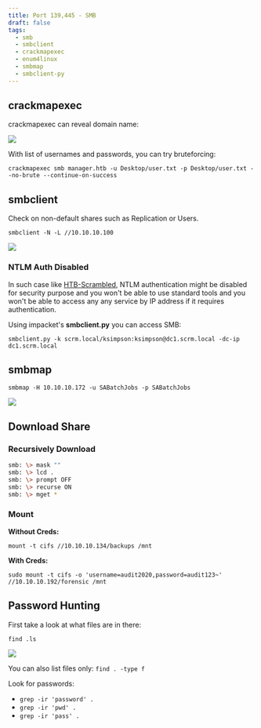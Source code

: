 ```yaml
---
title: Port 139,445 - SMB
draft: false
tags:
  - smb
  - smbclient
  - crackmapexec
  - enum4linux
  - smbmap
  - smbclient-py
---
```

## crackmapexec

crackmapexec can reveal domain name:

![](https://i.imgur.com/g79Yojv.png)

With list of usernames and passwords, you can try bruteforcing:

`crackmapexec smb manager.htb -u Desktop/user.txt -p Desktop/user.txt --no-brute --continue-on-success`
## smbclient

Check on non-default shares such as Replication or Users.

`smbclient -N -L //10.10.10.100`

![](https://i.imgur.com/93M3k9H.png)

### NTLM Auth Disabled

In such case like [HTB-Scrambled](https://0xdf.gitlab.io/2022/10/01/htb-scrambled-linux.html), NTLM authentication might be disabled for security purpose and you won't be able to use standard tools and you won't be able to access any any service by IP address if it requires authentication.

Using impacket's **smbclient.py** you can access SMB:

`smbclient.py -k scrm.local/ksimpson:ksimpson@dc1.scrm.local -dc-ip dc1.scrm.local`

## smbmap

`smbmap -H 10.10.10.172 -u SABatchJobs -p SABatchJobs`

![](https://i.imgur.com/HVtuW9W.png)


## Download Share
### Recursively Download

```bash
smb: \> mask ""
smb: \> lcd .
smb: \> prompt OFF
smb: \> recurse ON
smb: \> mget *
```


### Mount

**Without Creds:**

`mount -t cifs //10.10.10.134/backups /mnt`

**With Creds:**

`sudo mount -t cifs -o 'username=audit2020,password=audit123~' //10.10.10.192/forensic /mnt`


## Password Hunting

First take a look at what files are in there:

`find .ls`

![](https://i.imgur.com/dIg37tH.png)

You can also list files only: `find . -type f`

Look for passwords:
- `grep -ir 'password' .`
- `grep -ir 'pwd' .`
- `grep -ir 'pass' .`

